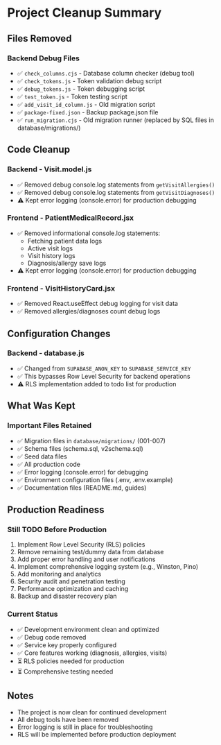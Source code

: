 # Project Cleanup Summary

## Files Removed

### Backend Debug Files
- ✅ `check_columns.cjs` - Database column checker (debug tool)
- ✅ `check_tokens.js` - Token validation debug script
- ✅ `debug_tokens.js` - Token debugging script
- ✅ `test_token.js` - Token testing script
- ✅ `add_visit_id_column.js` - Old migration script
- ✅ `package-fixed.json` - Backup package.json file
- ✅ `run_migration.cjs` - Old migration runner (replaced by SQL files in database/migrations/)

## Code Cleanup

### Backend - Visit.model.js
- ✅ Removed debug console.log statements from `getVisitAllergies()`
- ✅ Removed debug console.log statements from `getVisitDiagnoses()`
- ⚠️ Kept error logging (console.error) for production debugging

### Frontend - PatientMedicalRecord.jsx
- ✅ Removed informational console.log statements:
  - Fetching patient data logs
  - Active visit logs
  - Visit history logs
  - Diagnosis/allergy save logs
- ⚠️ Kept error logging (console.error) for production debugging

### Frontend - VisitHistoryCard.jsx
- ✅ Removed React.useEffect debug logging for visit data
- ✅ Removed allergies/diagnoses count debug logs

## Configuration Changes

### Backend - database.js
- ✅ Changed from `SUPABASE_ANON_KEY` to `SUPABASE_SERVICE_KEY`
- ✅ This bypasses Row Level Security for backend operations
- ⚠️ RLS implementation added to todo list for production

## What Was Kept

### Important Files Retained
- ✅ Migration files in `database/migrations/` (001-007)
- ✅ Schema files (schema.sql, v2schema.sql)
- ✅ Seed data files
- ✅ All production code
- ✅ Error logging (console.error) for debugging
- ✅ Environment configuration files (.env, .env.example)
- ✅ Documentation files (README.md, guides)

## Production Readiness

### Still TODO Before Production
1. Implement Row Level Security (RLS) policies
2. Remove remaining test/dummy data from database
3. Add proper error handling and user notifications
4. Implement comprehensive logging system (e.g., Winston, Pino)
5. Add monitoring and analytics
6. Security audit and penetration testing
7. Performance optimization and caching
8. Backup and disaster recovery plan

### Current Status
- ✅ Development environment clean and optimized
- ✅ Debug code removed
- ✅ Service key properly configured
- ✅ Core features working (diagnosis, allergies, visits)
- ⏳ RLS policies needed for production
- ⏳ Comprehensive testing needed

## Notes
- The project is now clean for continued development
- All debug tools have been removed
- Error logging is still in place for troubleshooting
- RLS will be implemented before production deployment
